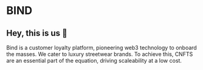 # BIND

## Hey, this is us 👋
Bind is a customer loyalty platform, pioneering web3 technology to onboard the masses. We cater to luxury streetwear brands. To achieve this, CNFTS are an essential part of the equation, driving scaleability at a low cost.


<!--
Made with 🖤
🙇‍♂️🎤⬇️
-->
